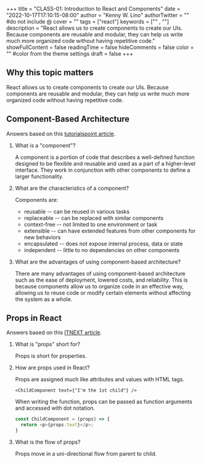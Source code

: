 +++
title = "CLASS-01: Introduction to React and Components"
date = "2022-10-17T17:10:15-08:00"
author = "Kenny W. Lino"
authorTwitter = "" #do not include @
cover = ""
tags = ["react"]
keywords = ["" , ""]
description = "React allows us to create components to create our UIs. Because components are reusable and modular, they can help us write much more organized code without having repetitive code."
showFullContent = false
readingTime = false
hideComments = false
color = "" #color from the theme settings
draft = false
+++

## Why this topic matters

React allows us to create components to create our UIs. Because components are reusable and modular, they can help us write much more organized code without having repetitive code.

## Component-Based Architecture
Answers based on this [tutorialspoint article](https://www.tutorialspoint.com/software_architecture_design/component_based_architecture.htm).

1. What is a "component"?

    A component is a portion of code that describes a well-defined function designed to be flexible and reusable and used as a part of a higher-level interface. They work in conjunction with other components to define a larger functionality.

2. What are the characteristics of a component?

    Components are:

    * reusable -- can be reused in various tasks
    * replaceable -- can be replaced with similar components
    * context-free -- not limited to one environment or task
    * extensible -- can have extended features from other components for new behaviors
    * encapsulated -- does not expose internal process, data or state
    * independent -- little to no dependencies on other components

3. What are the advantages of using component-based architecture?

    There are many advantages of using component-based architecture such as the ease of deployment, lowered costs, and reliability. This is because components allow us to organize code in an effective way, allowing us to reuse code or modify certain elements without affecting the system as a whole.

## Props in React
Answers based on this [ITNEXT article](https://itnext.io/what-is-props-and-how-to-use-it-in-react-da307f500da0#:~:text=%E2%80%9CProps%E2%80%9D%20is%20a%20special%20keyword,way%20from%20parent%20to%20child).

1. What is "props" short for?

    Props is short for properties.

2. How are props used in React?

    Props are assigned much like attributes and values with HTML tags.

    `<ChildComponent text={"I'm the 1st child"} />`

    When writing the function, props can be passed as function arguments and accessed with dot notation.

    ```javascript
    const ChildComponent = (props) => {
      return <p>{props.text}</p>;
    }
    ```

3. What is the flow of props?

    Props move in a uni-directional flow from parent to child.
